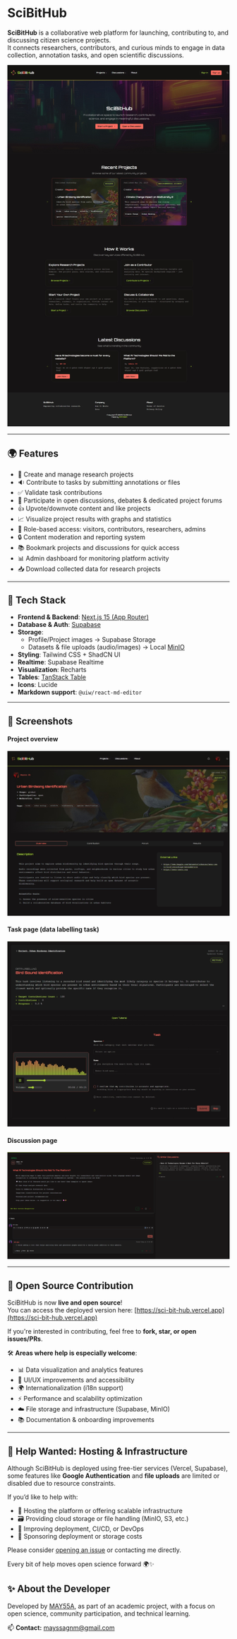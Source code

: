 # SciBitHub

**SciBitHub** is a collaborative web platform for launching, contributing to, and discussing citizen science projects.  
It connects researchers, contributors, and curious minds to engage in data collection, annotation tasks, and open scientific discussions.

![preview](screenshots/preview.jpeg)

---

## 🌍 Features

- 🧪 Create and manage research projects
- 🔉 Contribute to tasks by submitting annotations or files
- ✅ Validate task contributions
- 💬 Participate in open discussions, debates & dedicated project forums
- 👍 Upvote/downvote content and like projects
- 📈 Visualize project results with graphs and statistics
- 👤 Role-based access: visitors, contributors, researchers, admins
- 🔒 Content moderation and reporting system
- 📚 Bookmark projects and discussions for quick access
- 📊 Admin dashboard for monitoring platform activity
- 📥 Download collected data for research projects

---

## 🚀 Tech Stack

- **Frontend & Backend**: [Next.js 15 (App Router)](https://nextjs.org/)
- **Database & Auth**: [Supabase](https://supabase.com/)
- **Storage**:
  - Profile/Project images → Supabase Storage
  - Datasets & file uploads (audio/images) → Local [MinIO](https://min.io/)
- **Styling**: Tailwind CSS + ShadCN UI
- **Realtime**: Supabase Realtime
- **Visualization**: Recharts
- **Tables**: [TanStack Table](https://tanstack.com/table)
- **Icons**: Lucide
- **Markdown support**: `@uiw/react-md-editor`

---

## 📸 Screenshots

#### Project overview

![](screenshots/project.jpeg)

#### Task page (data labelling task)

![](screenshots/task.jpeg)

#### Discussion page

![](screenshots/discussion.png)

---

## 🤝 Open Source Contribution

SciBitHub is now **live and open source**!  
You can access the deployed version here: [https://sci-bit-hub.vercel.app](https://sci-bit-hub.vercel.app)  

If you're interested in contributing, feel free to **fork, star, or open issues/PRs**.

🛠️ **Areas where help is especially welcome**:
- 📊 Data visualization and analytics features  
- 🎨 UI/UX improvements and accessibility  
- 🌍 Internationalization (i18n support)  
- ⚡ Performance and scalability optimization  
- ☁️ File storage and infrastructure (Supabase, MinIO)  
- 📚 Documentation & onboarding improvements  

---

## 🙋 Help Wanted: Hosting & Infrastructure

Although SciBitHub is deployed using free-tier services (Vercel, Supabase), some features like **Google Authentication** and **file uploads** are limited or disabled due to resource constraints.

If you’d like to help with:
- 🚀 Hosting the platform or offering scalable infrastructure  
- 🗃️ Providing cloud storage or file handling (MinIO, S3, etc.)  
- 🤖 Improving deployment, CI/CD, or DevOps  
- 💸 Sponsoring deployment or storage costs  

Please consider [opening an issue](https://github.com/MAY55A/SciBitHub/issues) or contacting me directly.

Every bit of help moves open science forward 🌍✨

## ✨ About the Developer

Developed by [MAY55A](https://may55a.github.io/Social-links-profile/), as part of an academic project, with a focus on open science, community participation, and technical learning.

📫 **Contact:** [mayssagnm@gmail.com](mailto:mayssagnm@gmail.com)